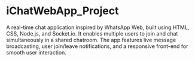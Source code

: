 # iChatWebApp_Project
A real-time chat application inspired by WhatsApp Web, built using HTML, CSS, Node.js, and Socket.io. It enables multiple users to join and chat simultaneously in a shared chatroom. The app features live message broadcasting, user join/leave notifications, and a responsive front-end for smooth user interaction.
